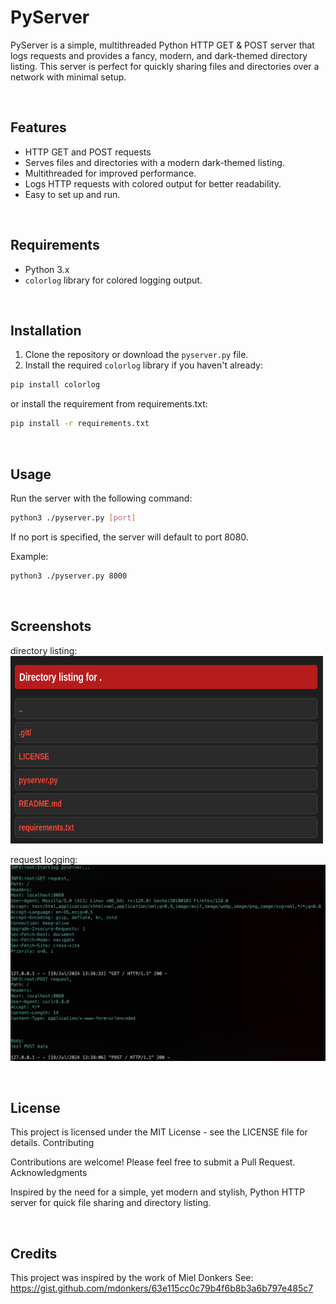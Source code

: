 # PyServer

PyServer is a simple, multithreaded Python HTTP GET & POST server that logs requests and provides a fancy, modern, and dark-themed directory listing. This server is perfect for quickly sharing files and directories over a network with minimal setup.

<br>

## Features

- HTTP GET and POST requests
- Serves files and directories with a modern dark-themed listing.
- Multithreaded for improved performance.
- Logs HTTP requests with colored output for better readability.
- Easy to set up and run.

<br>

## Requirements

- Python 3.x
- `colorlog` library for colored logging output.

<br>

## Installation

1. Clone the repository or download the `pyserver.py` file.
2. Install the required `colorlog` library if you haven't already:

```bash
pip install colorlog
```

or install the requirement from requirements.txt:

```bash
pip install -r requirements.txt
```

<br>

## Usage

Run the server with the following command:
```bash
python3 ./pyserver.py [port]
```
If no port is specified, the server will default to port 8080.

Example:
```bash
python3 ./pyserver.py 8000
```

<br>

## Screenshots

directory listing:
<br>
<img src="screenshots/directory_listing.png" width="500" height="300">

request logging:
![](screenshots/request_logging.png)

<br>

## License

This project is licensed under the MIT License - see the LICENSE file for details.
Contributing

Contributions are welcome! Please feel free to submit a Pull Request.
Acknowledgments

Inspired by the need for a simple, yet modern and stylish, Python HTTP server for quick file sharing and directory listing.

<br>

## Credits

This project was inspired by the work of Miel Donkers
See: <a href="https://gist.github.com/mdonkers/63e115cc0c79b4f6b8b3a6b797e485c7">https://gist.github.com/mdonkers/63e115cc0c79b4f6b8b3a6b797e485c7</a>

